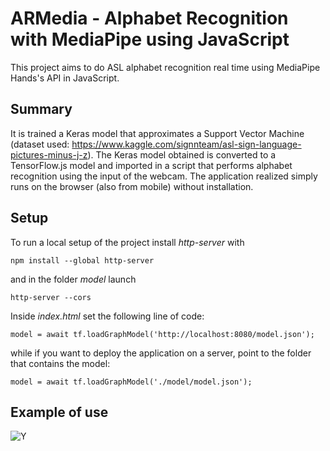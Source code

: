 # ARMedia - Alphabet Recognition with MediaPipe using JavaScript

This project aims to do ASL alphabet recognition real time using MediaPipe Hands's API in JavaScript.

## Summary

It is trained a Keras model that approximates a Support Vector Machine (dataset used: https://www.kaggle.com/signnteam/asl-sign-language-pictures-minus-j-z). The Keras model obtained is converted to a TensorFlow.js model and imported in a script that performs alphabet recognition using the input of the webcam. The application realized simply runs on the browser (also from mobile) without installation.

## Setup

To run a local setup of the project install *http-server* with 

```
npm install --global http-server
```

and in the folder *model* launch

```
http-server --cors
```

Inside *index.html* set the following line of code: 

```
model = await tf.loadGraphModel('http://localhost:8080/model.json');
```

while if you want to deploy the application on a server, point to the folder that contains the model:

```
model = await tf.loadGraphModel('./model/model.json');
```

## Example of use
![Y](https://user-images.githubusercontent.com/52381926/108563898-8d23e200-7302-11eb-94a5-2c15faca0273.png)
